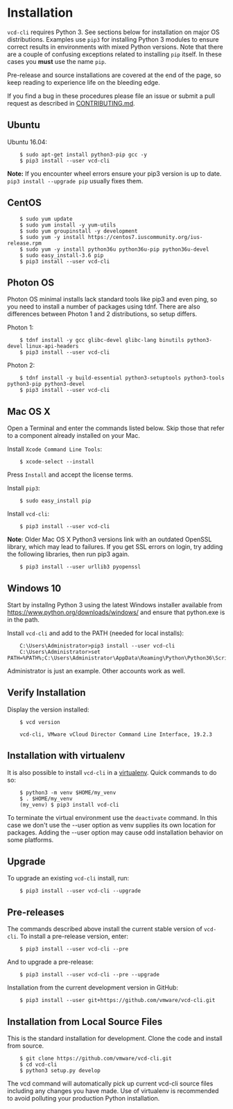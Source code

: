 # Installation 

`vcd-cli` requires Python 3.  See sections below for installation on major
OS distributions. Examples use `pip3` for installing Python 3 modules to
ensure correct results in environments with mixed Python versions. Note
that there are a couple of confusing exceptions related to installing
`pip` itself. In these cases you **must** use the name `pip`.

Pre-release and source installations are covered at the end of the page,
so keep reading to experience life on the bleeding edge.

If you find a bug in these procedures please file an issue or submit
a pull request as described in [CONTRIBUTING.md](../CONTRIBUTING.md).

## Ubuntu

Ubuntu 16.04:
``` shell
    $ sudo apt-get install python3-pip gcc -y
    $ pip3 install --user vcd-cli
```

**Note:** If you encounter wheel errors ensure your pip3 version is up
to date.  ```pip3 install --upgrade pip``` usually fixes them.

## CentOS

```shell
    $ sudo yum update
    $ sudo yum install -y yum-utils
    $ sudo yum groupinstall -y development
    $ sudo yum -y install https://centos7.iuscommunity.org/ius-release.rpm
    $ sudo yum -y install python36u python36u-pip python36u-devel
    $ sudo easy_install-3.6 pip
    $ pip3 install --user vcd-cli
```

## Photon OS 

Photon OS minimal installs lack standard tools like pip3 and even ping,
so you need to install a number of packages using tdnf.  There are also
differences between Photon 1 and 2 distributions, so setup differs.

Photon 1:
``` shell
    $ tdnf install -y gcc glibc-devel glibc-lang binutils python3-devel linux-api-headers
    $ pip3 install --user vcd-cli
```

Photon 2:
``` shell
    $ tdnf install -y build-essential python3-setuptools python3-tools python3-pip python3-devel
    $ pip3 install --user vcd-cli
```

## Mac OS X

Open a Terminal and enter the commands listed below.  Skip those that
refer to a component already installed on your Mac. 

Install `Xcode Command Line Tools`:
``` shell
    $ xcode-select --install
```
Press `Install` and accept the license terms.

Install `pip3`:
``` shell
    $ sudo easy_install pip
```
Install `vcd-cli`:
``` shell
    $ pip3 install --user vcd-cli
```

**Note**: Older Mac OS X Python3 versions link with an outdated OpenSSL
library, which may lead to failures.  If you get SSL errors on login,
try adding the following libraries, then run pip3 again.
``` shell
    $ pip3 install --user urllib3 pyopenssl
```

## Windows 10

Start by installng Python 3 using the latest Windows installer available from 
https://www.python.org/downloads/windows/ and ensure that python.exe is in 
the path.  

Install `vcd-cli` and add to the PATH (needed for local installs):
``` shell
    C:\Users\Administrator>pip3 install --user vcd-cli
    C:\Users\Administrator>set PATH=%PATH%;C:\Users\Administrator\AppData\Roaming\Python\Python36\Scripts
```

Administrator is just an example.  Other accounts work as well. 

## Verify Installation

Display the version installed:
``` shell
    $ vcd version

    vcd-cli, VMware vCloud Director Command Line Interface, 19.2.3
```

## Installation with virtualenv

It is also possible to install `vcd-cli` in a [virtualenv](https://docs.python.org/3/library/venv.html).  Quick commands to do so:
``` shell
    $ python3 -m venv $HOME/my_venv
    $ . $HOME/my_venv
    (my_venv) $ pip3 install vcd-cli
```
To terminate the virtual environment use the `deactivate` command. In
this case we don't use the --user option as venv supplies its own location
for packages.  Adding the --user option may cause odd installation behavior on
some platforms.

## Upgrade

To upgrade an existing `vcd-cli` install, run:

``` shell
    $ pip3 install --user vcd-cli --upgrade
```

## Pre-releases

The commands described above install the current stable version of `vcd-cli`. 
To install a pre-release version, enter:

``` shell
    $ pip3 install --user vcd-cli --pre
```

And to upgrade a pre-release:

``` shell
    $ pip3 install --user vcd-cli --pre --upgrade
```

Installation from the current development version in GitHub:

``` shell
    $ pip3 install --user git+https://github.com/vmware/vcd-cli.git
```

## Installation from Local Source Files

This is the standard installation for development.  Clone the code and
install from source.
``` shell
    $ git clone https://github.com/vmware/vcd-cli.git
    $ cd vcd-cli
    $ python3 setup.py develop
```
The vcd command will automatically pick up current vcd-cli source files
including any changes you have made.  Use of virtualenv is recommended to 
avoid polluting your production Python installation. 
